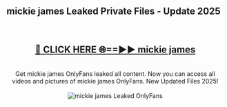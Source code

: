 <h2>mickie james Leaked Private Files - Update 2025</h2>
<br>
<div align="center">
<h2><a href="https://cliphot.my.id/mickie_james" rel="nofollow">🔴 CLICK HERE 🌐==►► mickie james</a></h2>
<br>
Get mickie james OnlyFans leaked all content. Now you can access all videos and pictures of mickie james OnlyFans. New Updated Files 2025!
<br>
<br>
<a href="https://cliphot.my.id/mickie_james" rel="nofollow" data-target="animated-image.originalLink"><img src="https://i.ibb.co.com/WyWwxjT/player-gif2.gif" alt="mickie james Leaked OnlyFans" style="max-width: 100%; display: inline-block;" data-target="animated-image.originalImage"></a>
</div>
<br>